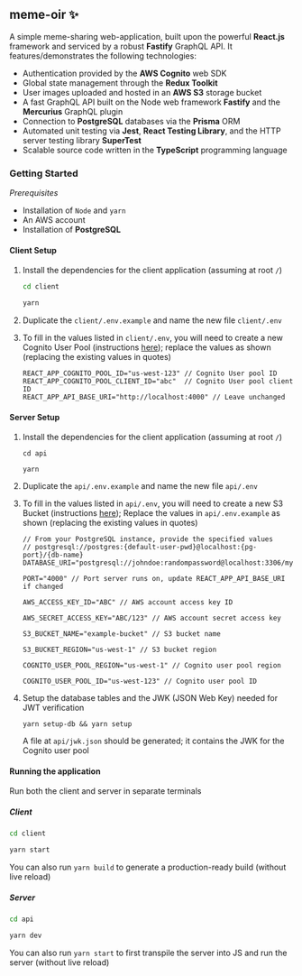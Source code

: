 ## meme-oir :sparkles:

A simple meme-sharing web-application, built upon the powerful **React.js** framework and serviced by a robust **Fastify** GraphQL API. It features/demonstrates the following technologies:

- Authentication provided by the **AWS Cognito** web SDK
- Global state management through the **Redux Toolkit**
- User images uploaded and hosted in an **AWS S3** storage bucket
- A fast GraphQL API built on the Node web framework **Fastify** and the **Mercurius** GraphQL plugin
- Connection to **PostgreSQL** databases via the **Prisma** ORM
- Automated unit testing via **Jest**, **React Testing Library**, and the HTTP server testing library **SuperTest**
- Scalable source code written in the **TypeScript** programming language



### Getting Started

*Prerequisites*

- Installation of `Node` and `yarn`
- An AWS account
- Installation of **PostgreSQL**

#### Client Setup

1. Install the dependencies for the client application (assuming at root `/`)

   ```sh
   cd client
   
   yarn
   ```

2. Duplicate the `client/.env.example` and name the new file `client/.env`

3. To fill in the values listed in `client/.env`, you will need to create a new Cognito User Pool (instructions [here](https://docs.aws.amazon.com/cognito/latest/developerguide/getting-started-with-cognito-user-pools.html)); replace the values as shown (replacing the existing values in quotes)

   ```
   REACT_APP_COGNITO_POOL_ID="us-west-123" // Cognito User pool ID
   REACT_APP_COGNITO_POOL_CLIENT_ID="abc"  // Cognito User pool client ID
   REACT_APP_API_BASE_URI="http://localhost:4000" // Leave unchanged
   ```

#### Server Setup

1. Install the dependencies for the client application (assuming at root `/`)

   ```shell
   cd api
   
   yarn
   ```

2. Duplicate the `api/.env.example` and name the new file `api/.env`

3. To fill in the values listed in `api/.env`, you will need to create a new S3 Bucket (instructions [here](https://docs.aws.amazon.com/AmazonS3/latest/userguide/create-bucket-overview.html)); Replace the values in `api/.env.example` as shown (replacing the existing values in quotes)

   ```
   // From your PostgreSQL instance, provide the specified values
   // postgresql://postgres:{default-user-pwd}@localhost:{pg-port}/{db-name}
   DATABASE_URI="postgresql://johndoe:randompassword@localhost:3306/mydb"
   
   PORT="4000" // Port server runs on, update REACT_APP_API_BASE_URI if changed
   
   AWS_ACCESS_KEY_ID="ABC" // AWS account access key ID
   
   AWS_SECRET_ACCESS_KEY="ABC/123" // AWS account secret access key
   
   S3_BUCKET_NAME="example-bucket" // S3 bucket name
   
   S3_BUCKET_REGION="us-west-1" // S3 bucket region
   
   COGNITO_USER_POOL_REGION="us-west-1" // Cognito user pool region
   
   COGNITO_USER_POOL_ID="us-west-123" // Cognito user pool ID
   ```

4. Setup the database tables and the JWK (JSON Web Key) needed for JWT verification

   ```
   yarn setup-db && yarn setup
   ```

   A file at `api/jwk.json` should be generated; it contains the JWK for the Cognito user pool

   

#### Running the application

Run both the client and server in separate terminals

##### Client

```sh
cd client

yarn start
```

You can also run `yarn build` to generate a production-ready build (without live reload)

##### Server

```sh
cd api

yarn dev
```

You can also run `yarn start` to first transpile the server into JS and run the server (without live reload)

